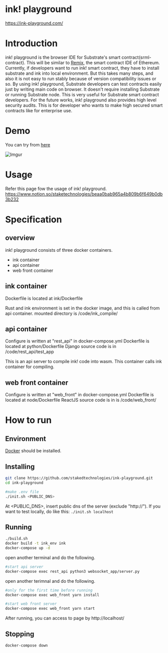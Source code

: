 
# ink! playground

https://ink-playground.com/

# Introduction
ink! playground is the browser IDE for Substrate's smart contract(srml-contract). This will be similar to [Remix](https://github.com/ethereum/remix), the smart contract IDE of Ethereum.
Currently, if developers want to run ink! smart contract, they have to install substrate and ink into local environment. But this takes many steps, and also it is not easy to run stably because of version compatibility issues or so.
By using ink! playground, Substrate developers can test contracts easily just by writing main code on browser.
It doesn't require installing Substrate or running Substrate node. This is very useful for Substrate smart contract developers.
For the future works, ink! playground also provides high level security audits. This is for developer who wants to make high secured smart contracts like for enterprise use.

# Demo
You can try from [here](https://ink-playground.com/)

![Imgur](https://i.imgur.com/1RDpCOz.png)

# Usage
Refer this page fow the usage of ink! playground.
https://www.notion.so/staketechnologies/beaa0bab965a4b809b6f649b0db3b232

# Specification
## overview
ink! playground consists of three docker containers.
- ink container
- api container
- web front container

## ink container
Dockerfile is located at ink/Dockerfile

Rust and ink environment is set in the docker image, and this is called from api container.
mounted directory is /code/ink_compile/

## api container
Configure is written at "rest_api" in docker-compose.yml
Dockerfile is located at python/Dockerfile
Django source code is in /code/rest_api/test_app

This is an api server to compile ink! code into wasm. This container calls ink container for compiling.

## web front container
Configure is written at "web_front" in docker-compose.yml
Dockerfile is located at node/Dockerfile
ReactJS source code is in is /code/web_front/


# How to run

## Environment
[Docker](https://www.docker.com/) should be installed.

## Installing

```bash
git clone https://github.com/stakedtechnologies/ink-playground.git
cd ink-playground

#make .env file
./init.sh <PUBLIC_DNS>
```
At <PUBLIC_DNS>, insert public dns of the server (exclude "http://").
If you want to test locally, do like this: `./init.sh localhost`

## Running
```bash
./build.sh
docker build -t ink_env ink
docker-compose up -d
```

open another terminal and do the following.
```bash
#start api server
docker-compose exec rest_api python3 websocket_app/server.py
```

open another terimnal and do the following.
```bash
#only for the first time before running
docker-compose exec web_front yarn install

#start web front server
docker-compose exec web_front yarn start
```
After running, you can access to page by http://localhost/

## Stopping
```bash
docker-compose down
```
